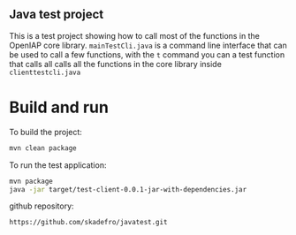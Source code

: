 ## Java test project
This is a test project showing how to call most of the functions in the OpenIAP core library.
`mainTestCli.java` is a command line interface that can be used to call a few functions, with the `t` command you can a test function that calls all calls all the functions in the core library inside `clienttestcli.java`

# Build and run

To build the project:
```bash
mvn clean package
```

To run the test application:
```bash
mvn package
java -jar target/test-client-0.0.1-jar-with-dependencies.jar
```
github repository:
```
https://github.com/skadefro/javatest.git
```